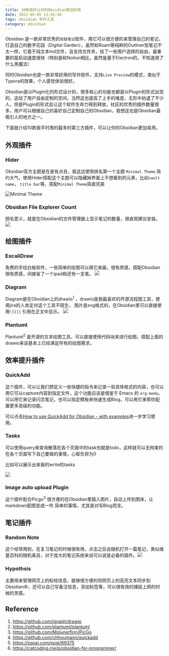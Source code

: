 ```yaml
---
title: 10款插件让你的Obsidian更加好用
date: 2022-05-05 13:35:58
tags: obsidian 写作工具
category: obsidian
---
```

Obsidian 是一款非常优秀的`双链笔记`软件，用它可以很方便的来管理自己的笔记，打造自己的数字花园（Digital Garden），虽然和Roam等纯粹的Outliner型笔记不太一样，它基于纯文本md文件，且支持文件夹，给了一些用户选择的自由，最重要的是启动速度很快（特别是和Notion相比，虽然是基于Electron的，不知道用了什么黑魔法）

同时Obsidian也是一款非常好用的写作软件，支持`Live Preview`的模式，类似于Typora的效果，个人感觉体验很好。

Obsidian是以Plugin化的形式设计的，很多核心的功能也都是以Plugin的形式出现的，这给了用户自由定制的空间，当然这也提高了上手的难度，无形中劝退了不少人，但是Plugin的形式会让这个软件生命力得到释放，社区的优秀的插件数量很多，用户可以根据自己的喜好自己定制自己的Obsidian，我想这也是Obsidian最吸引人的地方之一。

下面就介绍10款我平时用的最多的第三方插件，可以让你的Obsidian更加易用。

## 外观插件

<!-- more -->

### Hider
Obsidian官方主题是在是有点丑，我这边使用排名第一个主题 `Minimal Theme` 简约大气，使用Hider搭配这个主题可以隐藏掉界面上不想看到的元素，比如`vault name`， `title bar`等，搭配`Minimal Theme`简直完美

![Minimal Theme](https://github.com/kepano/obsidian-minimal/raw/master/assets/minimal-variants.png)

### Obsidian File Explorer Count
顾名思义，就是在Obsidian的文件管理器上显示笔记的数量，很直观建议安装。
![](https://cdn.jsdelivr.net/gh/zhaohongxuan/picgo@master/20220505130444.png)


## 绘图插件

### ExcaliDraw

免费的手绘白板软件，一些简单的绘图可以用它来画，很有质感，搭配Obsidian很有质感，间接省了一个ipad和还有一支笔。
![](https://cdn.jsdelivr.net/gh/zhaohongxuan/picgo@master/20220505125742.png)

### Diagram
Diagram是在Obsidian上的drawio<sup>1</sup> ，drawio是我最喜欢的开源流程图工具，使用jira的人肯定对这个工具不陌生， 图片是svg格式的，在Obsidian里可以直接使用`![[]]` 引用在正文中显示。
![](https://cdn.jsdelivr.net/gh/zhaohongxuan/picgo@master/20220505125950.png)

### Plantuml
Plantuml<sup>2</sup> 是开源的文本绘图工具，可以直接使用代码块来进行绘图，搭配上面的drawio来说基本上已经满足所有的绘图需求。


## 效率提升插件

### QuickAdd

这个插件，可以让我们预定义一些快捷的指令来记录一些具体格式的内容，也可以用它可以capture内容到指定文件，这个功能应该是借鉴于 Emacs 的 `org-mode`。
可以用它来记录闪念笔记，也可以指定模板来快速生成Blog，可以用它来帮你配置更多高级的功能。

可以点击[How to use QuickAdd for Obsidian - with examples](https://www.youtube.com/watch?v=gYK3VDQsZJo&ab_channel=ChristianB.B.Houmann)进一步学习使用。


### Tasks

可以使用query来查询散落在各个页面中的task也就是todo，这样就可以无拘束的在各个页面写下自己要做的事情，心智负担为0

比如可以展示出来我的write的tasks

![](https://cdn.jsdelivr.net/gh/zhaohongxuan/picgo@master/iShot_2022-05-05_12.49.35.gif)


### Image auto upload Plugin

这个插件配合Picgo<sup>3</sup> 很方便的在Obsidian里插入图片，自动上传到图床，让markdown配图变成一件
简单的事情，尤其是对写Blog而言。

## 笔记插件
### Random Note 
这个经常用到，在复习笔记的时候很有用，点击之后会随机打开一篇笔记，类似维基百科的随机条目，对于庞大的笔记系统来说可以说是必备的插件。![](https://cdn.jsdelivr.net/gh/zhaohongxuan/picgo@master/20220505100237.png)


### Hypothsis 

主要用来管理网页上的标柱信息，能够很方便的将网页上的高亮文本同步到Obsidian中，还可以自己写备注信息，添加标签等，可以很有效的捕捉上网的时候的灵感。




## Reference
1. https://github.com/jgraph/drawio
2. https://github.com/plantuml/plantuml
3. https://github.com/Molunerfinn/PicGo
4. https://github.com/chhoumann/quickadd
5. https://sspai.com/post/69375
6. https://catcoding.me/p/obsidian-for-programmer/